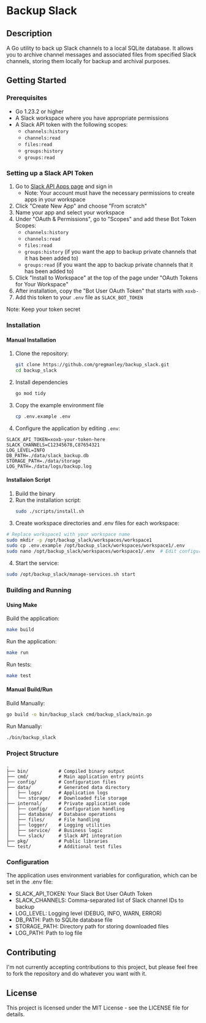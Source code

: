 # Backup Slack

## Description

A Go utility to back up Slack channels to a local SQLite database. It allows you to archive channel messages and associated files from specified Slack channels, storing them locally for backup and archival purposes.

## Getting Started

### Prerequisites

- Go 1.23.2 or higher
- A Slack workspace where you have appropriate permissions
- A Slack API token with the following scopes:
  - `channels:history`
  - `channels:read`
  - `files:read`
  - `groups:history`
  - `groups:read`

### Setting up a Slack API Token

1. Go to [Slack API Apps page](https://api.slack.com/apps) and sign in
   - Note: Your account must have the necessary permissions to create apps in your workspace
2. Click "Create New App" and choose "From scratch"
3. Name your app and select your workspace
4. Under "OAuth & Permissions", go to "Scopes" and add these Bot Token Scopes:
   - `channels:history`
   - `channels:read`
   - `files:read`
   - `groups:history` (if you want the app to backup private channels that it has been added to)
   - `groups:read` (if you want the app to backup private channels that it has been added to)
5. Click "Install to Workspace" at the top of the page under "OAuth Tokens for Your Workspace"
6. After installation, copy the "Bot User OAuth Token" that starts with `xoxb-`
7. Add this token to your `.env` file as `SLACK_BOT_TOKEN`

Note: Keep your token secret

### Installation

#### Manual Installation
1. Clone the repository:
   ```bash
   git clone https://github.com/gregmanley/backup_slack.git
   cd backup_slack

2. Install dependencies
   ```bash
   go mod tidy
   ```

3. Copy the example environment file
   ```bash
   cp .env.example .env
   ```

4. Configure the application by editing `.env`:
```
SLACK_API_TOKEN=xoxb-your-token-here
SLACK_CHANNELS=C12345678,C87654321
LOG_LEVEL=INFO
DB_PATH=./data/slack_backup.db
STORAGE_PATH=./data/storage
LOG_PATH=./data/logs/backup.log
```

#### Installaion Script
1. Build the binary
2. Run the installation script:
   ```bash
   sudo ./scripts/install.sh
3. Create workspace directories and .env files for each workspace:
```bash
# Replace workspace1 with your workspace name
sudo mkdir -p /opt/backup_slack/workspaces/workspace1
sudo cp .env.example /opt/backup_slack/workspaces/workspace1/.env
sudo nano /opt/backup_slack/workspaces/workspace1/.env  # Edit configuration
```
4. Start the service:
```bash
sudo /opt/backup_slack/manage-services.sh start
```


### Building and Running

#### Using Make

Build the application:
```bash
make build
```

Run the application:
```bash
make run
```

Run tests:
```bash
make test
```

#### Manual Build/Run

Build Manually:
```bash
go build -o bin/backup_slack cmd/backup_slack/main.go
```

Run Manually:
```bash
./bin/backup_slack
```

### Project Structure

```
.
├── bin/           # Compiled binary output
├── cmd/           # Main application entry points
├── config/        # Configuration files
├── data/          # Generated data directory
│   ├── logs/      # Application logs
│   └── storage/   # Downloaded file storage
├── internal/      # Private application code
│   ├── config/    # Configuration handling
│   ├── database/  # Database operations
│   ├── files/     # File handling
│   ├── logger/    # Logging utilities
│   ├── service/   # Business logic
│   └── slack/     # Slack API integration
├── pkg/           # Public libraries
└── test/          # Additional test files
```

### Configuration

The application uses environment variables for configuration, which can be set in the .env file:
- SLACK_API_TOKEN: Your Slack Bot User OAuth Token
- SLACK_CHANNELS: Comma-separated list of Slack channel IDs to backup
- LOG_LEVEL: Logging level (DEBUG, INFO, WARN, ERROR)
- DB_PATH: Path to SQLite database file
- STORAGE_PATH: Directory path for storing downloaded files
- LOG_PATH: Path to log file


## Contributing

I'm not currently accepting contributions to this project, but please feel free to fork the repository and do whatever you want with it.


## License

This project is licensed under the MIT License - see the LICENSE file for details.

